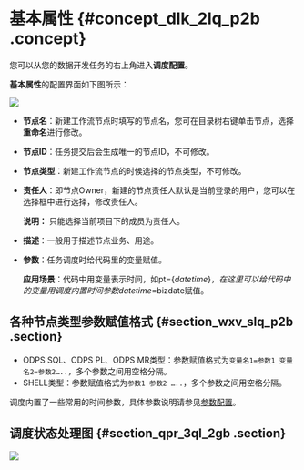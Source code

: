 # 基本属性 {#concept_dlk_2lq_p2b .concept}

您可以从您的数据开发任务的右上角进入**调度配置**。

**基本属性**的配置界面如下图所示：

![](http://static-aliyun-doc.oss-cn-hangzhou.aliyuncs.com/assets/img/16300/15482228867831_zh-CN.png)

-   **节点名**：新建工作流节点时填写的节点名，您可在目录树右键单击节点，选择**重命名**进行修改。
-   **节点ID**：任务提交后会生成唯一的节点ID，不可修改。
-   **节点类型**：新建工作流节点的时候选择的节点类型，不可修改。
-   **责任人**：即节点Owner，新建的节点责任人默认是当前登录的用户，您可以在选择框中进行选择，修改责任人。

    **说明：** 只能选择当前项目下的成员为责任人。

-   **描述**：一般用于描述节点业务、用途。
-   **参数**：任务调度时给代码里的变量赋值。

    **应用场景**：代码中用变量表示时间，如pt=$\{datetime\}，在这里可以给代码中的变量用调度内置时间参数datetime=$bizdate赋值。


## 各种节点类型参数赋值格式 {#section_wxv_slq_p2b .section}

-   ODPS SQL、ODPS PL、ODPS MR类型：参数赋值格式为`变量名1=参数1 变量名2=参数2…..`，多个参数之间用空格分隔。
-   SHELL类型：参数赋值格式为`参数1 参数2 …..`，多个参数之间用空格分隔。

调度内置了一些常用的时间参数，具体参数说明请参见[参数配置](intl.zh-CN/使用指南/数据开发/调度配置/参数配置.md#)。

## 调度状态处理图 {#section_qpr_3ql_2gb .section}

![](http://static-aliyun-doc.oss-cn-hangzhou.aliyuncs.com/assets/img/16300/154822288634690_zh-CN.png)

